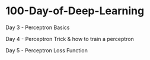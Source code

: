 # 100-Day-of-Deep-Learning

Day 3 - Perceptron Basics

Day 4 - Perceptron Trick & how to train a perceptron

Day 5 - Perceptron Loss Function

